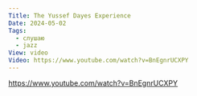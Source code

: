```yaml
---
Title: The Yussef Dayes Experience
Date: 2024-05-02
Tags:
  - слушаю
  - jazz
View: video
Video: https://www.youtube.com/watch?v=BnEgnrUCXPY
---
```


https://www.youtube.com/watch?v=BnEgnrUCXPY
